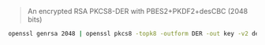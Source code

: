 > An encrypted RSA PKCS8-DER with PBES2+PKDF2+desCBC (2048 bits)

```sh
openssl genrsa 2048 | openssl pkcs8 -topk8 -outform DER -out key -v2 des -v2prf hmacWithSHA256 -passout pass:password
```
